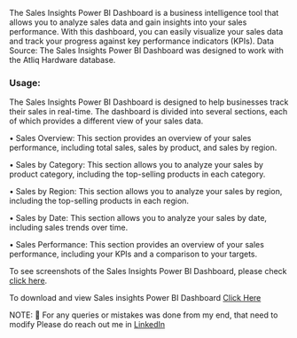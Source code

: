 The Sales Insights Power BI Dashboard is a business intelligence tool that allows you to analyze sales data and gain insights into your sales performance. With this dashboard, you can easily visualize your sales data and track your progress against key performance indicators (KPIs).
Data Source: The Sales Insights Power BI Dashboard was designed to work with the Atliq Hardware database.

### Usage:
The Sales Insights Power BI Dashboard is designed to help businesses track their sales in real-time. The dashboard is divided into several sections, each of which provides a different view of your sales data.

 • Sales Overview: This section provides an overview of your sales performance, including total sales, sales by product, and sales by region.

 • Sales by Category: This section allows you to analyze your sales by product category, including the top-selling products in each category.

 • Sales by Region: This section allows you to analyze your sales by region, including the top-selling products in each region.

 • Sales by Date: This section allows you to analyze your sales by date, including sales trends over time.

 • Sales Performance: This section provides an overview of your sales performance, including your KPIs and a comparison to your targets.

To see screenshots of the Sales Insights Power BI Dashboard, please check [click here](https://github.com/nhBasavaraj/ML-DL-Projects_nhBasavaraj/blob/main/Power%20BI/Report%20View.png).

To download and view Sales insights Power BI Dashboard [Click Here](https://github.com/nhBasavaraj/ML-DL-Projects_nhBasavaraj/blob/main/Power%20BI/Sales%20insights%20Dashboard.pbix)

NOTE: 📌  For any queries or mistakes was done from my end, that need to modify Please do reach out me in [LinkedIn](https://www.linkedin.com/in/basavaraj-n-hirebidari-94982b1a9)
